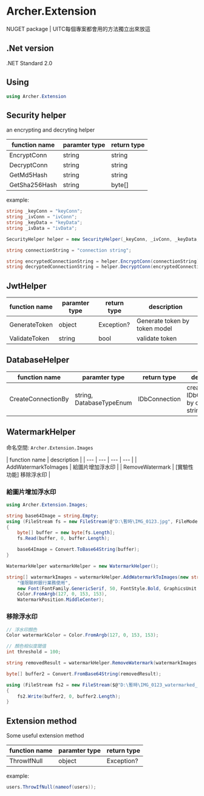 # Archer.Extension
NUGET package | UITC每個專案都會用的方法獨立出來放這

## .Net version
.NET Standard 2.0

## Using
```C#
using Archer.Extension
```

## Security helper
an encrypting and decryting helper

| function name | paramter type | return type | 
| --- | --- | --- | 
| EncryptConn | string | string |
| DecryptConn | string | string |
| GetMd5Hash | string | string |
| GetSha256Hash | string | byte[] |

example:
```C#
string _keyConn = "keyConn";
string _ivConn = "ivConn";
string _keyData = "keyData";
string _ivData = "ivData";

SecurityHelper helper = new SecurityHelper(_keyConn, _ivConn, _keyData, _ivData);

string connectionString = "connection string";

string encryptedConnectionString = helper.EncryptConn(connectionString);
string decryptedConnectionString = helper.DecryptConn(encryptedConnectionString);
```

## JwtHelper
| function name | paramter type | return type | description |
| --- | --- | --- | --- |
| GenerateToken | object | Exception? | Generate token by token model
| ValidateToken | string | bool | validate token |

## DatabaseHelper
| function name | paramter type | return type | description |
| --- | --- | --- | --- |
| CreateConnectionBy | string, DatabaseTypeEnum | IDbConnection | create IDbConnection by connection string |

## WatermarkHelper
命名空間: `Archer.Extension.Images`

| function name | description |
| --- | --- | --- | --- |
| AddWatermarkToImages | 給圖片增加浮水印 |
| RemoveWatermark | [實驗性功能] 移除浮水印 |

### 給圖片增加浮水印
```C#
using Archer.Extension.Images;

string base64Image = string.Empty;
using (FileStream fs = new FileStream(@"D:\暫時\IMG_0123.jpg", FileMode.Open, FileAccess.Read))
{
    byte[] buffer = new byte[fs.Length];
    fs.Read(buffer, 0, buffer.Length);

    base64Image = Convert.ToBase64String(buffer);
}

WatermarkHelper watermarkHelper = new WatermarkHelper();

string[] watermarkImages = watermarkHelper.AddWatermarkToImages(new string[] { base64Image },
    "僅限聯邦銀行業務使用",
    new Font(FontFamily.GenericSerif, 50, FontStyle.Bold, GraphicsUnit.Pixel),
    Color.FromArgb(127, 0, 153, 153),
    WatermarkPosition.MiddleCenter);
```

### 移除浮水印
```C#
// 浮水印顏色
Color watermarkColor = Color.FromArgb(127, 0, 153, 153);

// 顏色相似度閾值
int threshold = 100;

string removedResult = watermarkHelper.RemoveWatermark(watermarkImages[0], watermarkColor, threshold);

byte[] buffer2 = Convert.FromBase64String(removedResult);

using (FileStream fs2 = new FileStream($@"D:\暫時\IMG_0123_watermarked_removedResult.jpg", FileMode.Create, FileAccess.Write))
{
    fs2.Write(buffer2, 0, buffer2.Length);
}
```

## Extension method  

Some useful extension method  

| function name | paramter type | return type | 
| --- | --- | --- | 
| ThrowIfNull | object | Exception? |

example: 
```C#
users.ThrowIfNull(nameof(users));
```